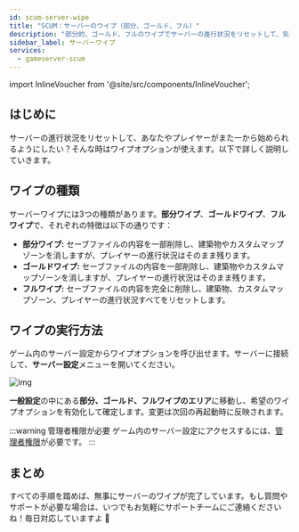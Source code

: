 ```yaml
---
id: scum-server-wipe
title: "SCUM：サーバーのワイプ（部分、ゴールド、フル）"
description: "部分的、ゴールド、フルのワイプでサーバーの進行状況をリセットして、気持ちよくプレイを再スタートしよう → 今すぐ詳しくチェック"
sidebar_label: サーバーワイプ
services:
  - gameserver-scum
---
```


import InlineVoucher from '@site/src/components/InlineVoucher';


## はじめに
サーバーの進行状況をリセットして、あなたやプレイヤーがまた一から始められるようにしたい？そんな時はワイプオプションが使えます。以下で詳しく説明していきます。

<InlineVoucher />



## ワイプの種類

サーバーワイプには3つの種類があります。**部分ワイプ**、**ゴールドワイプ**、**フルワイプ**で、それぞれの特徴は以下の通りです：

- **部分ワイプ:** セーブファイルの内容を一部削除し、建築物やカスタムマップゾーンを消しますが、プレイヤーの進行状況はそのまま残ります。
- **ゴールドワイプ:** セーブファイルの内容を一部削除し、建築物やカスタムマップゾーンを消しますが、プレイヤーの進行状況はそのまま残ります。
- **フルワイプ:** セーブファイルの内容を完全に削除し、建築物、カスタムマップゾーン、プレイヤーの進行状況すべてをリセットします。



## ワイプの実行方法

ゲーム内のサーバー設定からワイプオプションを呼び出せます。サーバーに接続して、**サーバー設定**メニューを開いてください。

![img](https://screensaver01.zap-hosting.com/index.php/s/4F7ni5erqNfQwfn/download)

**一般設定**の中にある**部分、ゴールド、フルワイプのエリア**に移動し、希望のワイプオプションを有効化して確定します。変更は次回の再起動時に反映されます。

:::warning  管理者権限が必要
ゲーム内のサーバー設定にアクセスするには、[管理者権限](scum-becomeadmin.md)が必要です。
:::

## まとめ

すべての手順を踏めば、無事にサーバーのワイプが完了しています。もし質問やサポートが必要な場合は、いつでもお気軽にサポートチームにご連絡くださいね！毎日対応していますよ 🙂 

<InlineVoucher />
